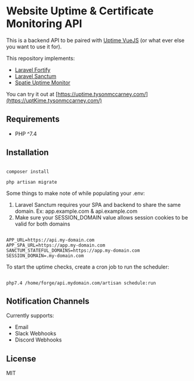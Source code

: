 # Website Uptime & Certificate Monitoring API

This is a backend API to be paired with [Uptime VueJS](https://github.com/J-T-McC/uptime-frontend-vue) (or what ever else you want to use it for).

This repository implements: 

* [Laravel Fortify](https://laravel.com/docs/8.x/fortify)
* [Laravel Sanctum](https://laravel.com/docs/8.x/sanctum)
* [Spatie Uptime Monitor](https://github.com/spatie/laravel-uptime-monitor)

You can try it out at [https://uptime.tysonmccarney.com/](https://uptKime.tysonmccarney.com/)

## Requirements
 
* PHP ^7.4
 
## Installation

```shell script

composer install

php artisan migrate

```

Some things to make note of while populating your .env:

1. Laravel Sanctum requires your SPA and backend to share the same domain. 
   Ex: app.example.com & api.example.com
1. Make sure your SESSION_DOMAIN value allows session cookies to be valid for both domains

```dotenv

APP_URL=https://api.my-domain.com
APP_SPA_URL=https://app.my-domain.com
SANCTUM_STATEFUL_DOMAINS=https://app.my-domain.com
SESSION_DOMAIN=.my-domain.com

```

To start the uptime checks, create a cron job to run the scheduler:

```shell script

php7.4 /home/forge/api.mydomain.com/artisan schedule:run

```

## Notification Channels

Currently supports:
* Email
* Slack Webhooks
* Discord Webhooks

## License

MIT

